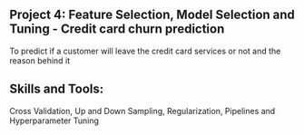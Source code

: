 ## Project 4:  Feature Selection, Model Selection and Tuning  - Credit card churn prediction

To predict if a customer will leave the credit card services or not and the reason behind it

## Skills and Tools:

Cross Validation, Up and Down Sampling, Regularization, Pipelines and Hyperparameter Tuning

